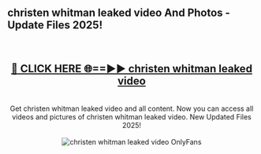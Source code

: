 <h2>christen whitman leaked video And Photos - Update Files 2025!</h2>
<br>
<div align="center">
<h2><a href="https://linkcuts.com/hfmhzwbr" rel="nofollow">🔴 CLICK HERE 🌐==►► christen whitman leaked video</a></h2>
<br>
Get christen whitman leaked video and all content. Now you can access all videos and pictures of christen whitman leaked video. New Updated Files 2025!
<br>
<br>
<a href="https://linkcuts.com/hfmhzwbr" rel="nofollow" data-target="animated-image.originalLink"><img src="https://i.ibb.co.com/WyWwxjT/player-gif2.gif" alt="christen whitman leaked video OnlyFans" style="max-width: 100%; display: inline-block;" data-target="animated-image.originalImage"></a>
</div>
<br>